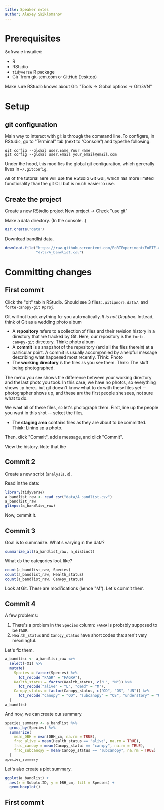 ```yaml
---
title: Speaker notes
author: Alexey Shiklomanov
---
```


# Prerequisites

Software installed:

- R
- RStudio
- `tidyverse` R package
- Git (from git-scm.com or GitHub Desktop)

Make sure RStudio knows about Git:
"Tools -> Global options -> Git/SVN"

# Setup

## git configuration

Main way to interact with git is through the command line.
To configure, in RStudio, go to "Terminal" tab (next to "Console") and type the following:

```
git config --global user.name Your Name
git config --global user.email your_email@email.com
```

Under the hood, this modifies the global git configuration, which generally lives in `~/.gitconfig`.

All of the tutorial here will use the RStudio Git GUI, which has more limited functionality than the git CLI but is much easier to use.

## Create the project

Create a new RStudio project
New project -> Check "use git"

Make a data directory.
(In the console...)

```r
dir.create("data")
```

Download bandlist data.

```r
download.file("https://raw.githubusercontent.com/FoRTExperiment/FoRTE-canopy/master/data/A_bandlist.csv",
              "data/A_bandlist.csv")
```


# Committing changes

## First commit

Click the "git" tab in RStudio.
Should see 3 files: `.gitignore`, `data/`, and `forte-canopy-git.Rproj`.

Git will not track anything for you automatically.
_It is not Dropbox_.
Instead, think of Git as a wedding photo album.
- A **repository** refers to a collection of files and their revision history in a directory that are tracked by Git. Here, our repository is the `forte-canopy-git` directory. Think: photo album
- A **commit** is a snapshot of the repository (and all the files therein) at a particular point. A commit is usually accompanied by a helpful message describing what happened most recently. Think: Photo.
- The **working directory** is the files as you see them. Think: The stuff being photographed.

The menu you see shows the difference between your working directory and the last photo you took.
In this case, we have no photos, so everything shows up here...but git doesn't know what to do with these files yet -- photographer shows up, and these are the first people she sees, not sure what to do.

We want all of these files, so let's photograph them.
First, line up the people you want in this shot -- select the files.

- The **staging area** contains files as they are about to be committed. Think: Lining up a photo.

Then, click "Commit", add a message, and click "Commit".

View the history.
Note that the 

## Commit 2

Create a new script (`analysis.R`).

Read in the data:

```r
library(tidyverse)
a_bandlist_raw <- read_csv("data/A_bandlist.csv")
a_bandlist_raw
glimpse(a_bandlist_raw)
```

Now, commit it.

## Commit 3

Goal is to summarize.
What's varying in the data?

```r
summarize_all(a_bandlist_raw, n_distinct)
```

What do the categories look like?

```r
count(a_bandlist_raw, Species)
count(a_bandlist_raw, Health_status)
count(a_bandlist_raw, Canopy_status)
```

Look at Git.
These are modifications (hence "M").
Let's commit them.

## Commit 4

A few problems:
1. There's a problem in the `Species` column: `FAGR#` is probably supposed to be `FAGR`.
2. `Health_status` and `Canopy_status` have short codes that aren't very meaningful.

Let's fix them.
 
```r
a_bandlist <- a_bandlist_raw %>%
  select(-X1) %>%
  mutate(
    Species = factor(Species) %>%
      fct_recode("FAGR" = "FAGR#"),
    Health_status = factor(Health_status, c("L", "M")) %>%
      fct_recode("alive" = "L", "dead" = "M"),
    Canopy_status = factor(Canopy_status, c("OD", "OS", "UN")) %>%
      fct_recode("canopy" = "OD", "subcanopy" = "OS", "understory" = "UN")
  )
a_bandlist
```

And now, we can create our summary.

```r
species_summary <- a_bandlist %>%
  group_by(Species) %>%
  summarize(
    mean_DBH = mean(DBH_cm, na.rm = TRUE),
    frac_alive = mean(Health_status == "alive", na.rm = TRUE),
    frac_canopy = mean(Canopy_status == "canopy", na.rm = TRUE),
    frac_subcanopy = mean(Canopy_status == "subcanopy", na.rm = TRUE)
  )
species_summary
```

Let's also create a plot summary.

```r
ggplot(a_bandlist) +
  aes(x = SubplotID, y = DBH_cm, fill = Species) +
  geom_boxplot()
```


## First commit
